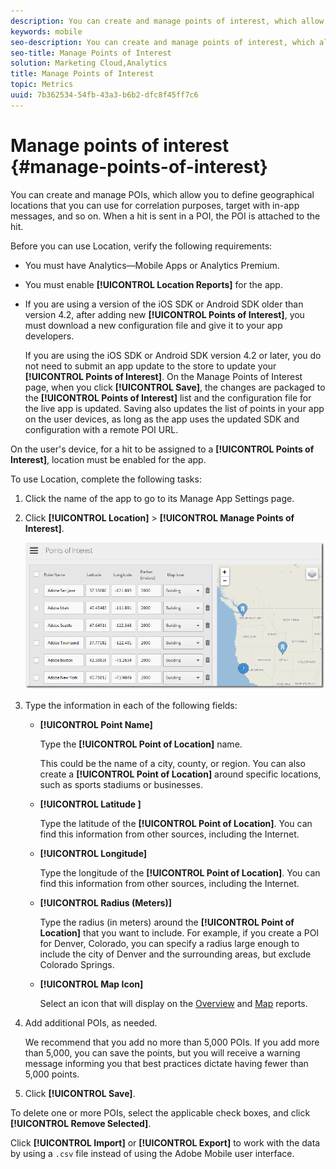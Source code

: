 ```yaml
---
description: You can create and manage points of interest, which allow you to define geographical locations that you can use for correlation purposes, target with in-app messages, and so on. When a hit is sent in a point of interest, the point of interest is attached to the hit.
keywords: mobile
seo-description: You can create and manage points of interest, which allow you to define geographical locations that you can use for correlation purposes, target with in-app messages, and so on. When a hit is sent in a point of interest, the point of interest is attached to the hit.
seo-title: Manage Points of Interest
solution: Marketing Cloud,Analytics
title: Manage Points of Interest
topic: Metrics
uuid: 7b362534-54fb-43a3-b6b2-dfc8f45ff7c6
---
```


# Manage points of interest {#manage-points-of-interest}

You can create and manage POIs, which allow you to define geographical locations that you can use for correlation purposes, target with in-app messages, and so on. When a hit is sent in a POI, the POI is attached to the hit.

Before you can use Location, verify the following requirements: 

* You must have Analytics—Mobile Apps or Analytics Premium. 
* You must enable **[!UICONTROL Location Reports]** for the app. 
* If you are using a version of the iOS SDK or Android SDK older than version 4.2, after adding new **[!UICONTROL Points of Interest]**, you must download a new configuration file and give it to your app developers.

  If you are using the iOS SDK or Android SDK version 4.2 or later, you do not need to submit an app update to the store to update your **[!UICONTROL Points of Interest]**. On the Manage Points of Interest page, when you click **[!UICONTROL Save]**, the changes are packaged to the **[!UICONTROL Points of Interest]** list and the configuration file for the live app is updated. Saving also updates the list of points in your app on the user devices, as long as the app uses the updated SDK and configuration with a remote POI URL.

On the user's device, for a hit to be assigned to a **[!UICONTROL Points of Interest]**, location must be enabled for the app. 

To use Location, complete the following tasks:

1. Click the name of the app to go to its Manage App Settings page.
1. Click **[!UICONTROL Location]** > **[!UICONTROL Manage Points of Interest]**.

   ![Step Result](assets/poi.png)

1. Type the information in each of the following fields:

    * **[!UICONTROL Point Name]**
  
      Type the **[!UICONTROL Point of Location]** name. 
  
      This could be the name of a city, county, or region. You can also create a **[!UICONTROL Point of Location]** around specific locations, such as sports stadiums or businesses.

    * **[!UICONTROL Latitude ]**

      Type the latitude of the **[!UICONTROL Point of Location]**. You can find this information from other sources, including the Internet.

    * **[!UICONTROL Longitude]**

      Type the longitude of the **[!UICONTROL Point of Location]**. You can find this information from other sources, including the Internet.

    * **[!UICONTROL Radius (Meters)]**

      Type the radius (in meters) around the **[!UICONTROL Point of Location]** that you want to include. For example, if you create a POI for Denver, Colorado, you can specify a radius large enough to include the city of Denver and the surrounding areas, but exclude Colorado Springs.

    * **[!UICONTROL Map Icon]**

      Select an icon that will display on the [Overview](/help/using/location/c-location-overview.md) and [Map](/help/using/location/c-map-points.md) reports.

1. Add additional POIs, as needed.

   We recommend that you add no more than 5,000 POIs. If you add more than 5,000, you can save the points, but you will receive a warning message informing you that best practices dictate having fewer than 5,000 points.

1. Click **[!UICONTROL Save]**.

To delete one or more POIs, select the applicable check boxes, and click **[!UICONTROL Remove Selected]**.

Click **[!UICONTROL Import]** or **[!UICONTROL Export]** to work with the data by using a `.csv` file instead of using the Adobe Mobile user interface.
